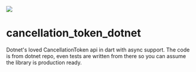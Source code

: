 <p>
  <a title="Pub" href="https://pub.dev/packages/cancellation_token_dotnet" ><img src="https://img.shields.io/pub/v/cancellation_token_dotnet.svg?style=popout" /></a>
</p>

# cancellation_token_dotnet

Dotnet's loved CancellationToken api in dart with async support. The code is from dotnet repo, even tests are written from there so you can assume the library is production ready.
